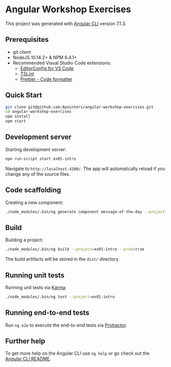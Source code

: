 # Angular Workshop Exercises

This project was generated with [Angular CLI](https://github.com/angular/angular-cli) version 7.1.3.

## Prerequisites

- git client
- NodeJS 10.14.2+ & NPM 6.4.1+
- Recommended Visual Studio Code extensions:
  - [EditorConfig for VS Code](https://marketplace.visualstudio.com/items?itemName=EditorConfig.EditorConfig)
  - [TSLint](https://marketplace.visualstudio.com/items?itemName=eg2.tslint)
  - [Prettier - Code formatter](https://marketplace.visualstudio.com/items?itemName=esbenp.prettier-vscode)

## Quick Start

```bash
git clone git@github.com:8pointers/angular-workshop-exercises.git
cd angular-workshop-exercises
npm install
npm start
```

## Development server

Starting development server:

```bash
npm run-script start ex01-intro
```

Navigate to `http://localhost:4200/`. The app will automatically reload if you change any of the source files.

## Code scaffolding

Creating a new component:

```bash
./node_modules/.bin/ng generate component message-of-the-day --project=ex02-component
```

## Build

Building a project:

```bash
./node_modules/.bin/ng build --project=ex01-intro --prod=true
```

The build artifacts will be stored in the `dist/` directory.

## Running unit tests

Running unit tests via [Karma](https://karma-runner.github.io):

```bash
./node_modules/.bin/ng test --project=ex01-intro
```

## Running end-to-end tests

Run `ng e2e` to execute the end-to-end tests via [Protractor](http://www.protractortest.org/).

## Further help

To get more help on the Angular CLI use `ng help` or go check out the [Angular CLI README](https://github.com/angular/angular-cli/blob/master/README.md).
